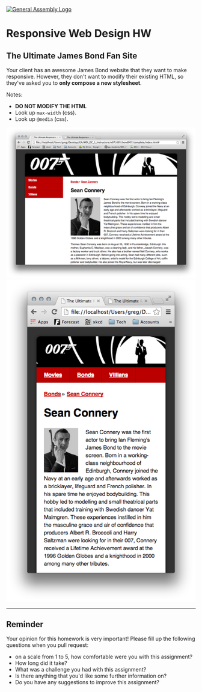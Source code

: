 [![General Assembly Logo](https://camo.githubusercontent.com/1a91b05b8f4d44b5bbfb83abac2b0996d8e26c92/687474703a2f2f692e696d6775722e636f6d2f6b6538555354712e706e67)](https://generalassemb.ly/education/web-development-immersive)

# Responsive Web Design HW

## The Ultimate James Bond Fan Site

Your client has an awesome James Bond website that they want to make responsive. However, they don't want to modify their existing HTML, so they've asked you to **only compose a new stylesheet**.

Notes:

- **DO NOT MODIFY THE HTML**
- Look up `max-width` (css).
- Look up `@media` (css).

![desktop](layout-desktop.png)
![mobile](layout-mobile.png)

---

## Reminder
Your opinion for this homework is very important! Please fill up the following questions when you pull request:
 * on a scale from 1 to 5, how comfortable were you with this assignment?
 * How long did it take?
 * What was a challenge you had with this assignment?
 * Is there anything that you'd like some further information on?
 * Do you have any suggestions to improve this assignment?